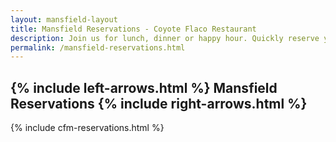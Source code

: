 ```yaml
---
layout: mansfield-layout
title: Mansfield Reservations - Coyote Flaco Restaurant
description: Join us for lunch, dinner or happy hour. Quickly reserve your table for your next visit. Bring your family, friends or work colleagues. We are near the Uconn campus so we are only five minutes away. Next time you are in town visit us. 
permalink: /mansfield-reservations.html
---
```


<div id="tm-header-a" class="tm-block-header-a uk-block uk-block-default tm-block-fullwidth tm-grid-collapse uk-margin-large-bottom">
	<div class="uk-container uk-container-center">
		<section class="tm-header-a uk-grid" data-uk-grid-match="{target:'> div > .uk-panel'}">
			<div class="uk-width-1-1">
				<div class="uk-panel uk-text-center uk-contrast tm-overlay-secondary tm-header-height">
					<div class="tm-background-cover uk-cover-background uk-flex uk-flex-center uk-flex-middle" style="background-position: 50% 0px; background-image: url('images/cactus-R.png'); background-size: auto; background-repeat: no-repeat;" data-uk-parallax="{bg: '-200'}">
						<div class="uk-position-relative uk-container" style="width: 100%;">
							<div data-uk-parallax="{opacity: '1,0', y: '-50'}" style="transform: translate3d(0px, 0px, 0px); opacity: 1;">
								<div class="uk-scrollspy-init-inview uk-scrollspy-inview uk-animation-slide-top">
									<h1 class="uk-margin-top uk-text-center cf-heading">
                      {% include left-arrows.html %}
                      Mansfield Reservations
                      {% include right-arrows.html %}</h1>
								</div>
								<!-- <div class="uk-scrollspy-init-inview uk-scrollspy-inview uk-animation-slide-top">
									<h5 class="uk-sub-title-small">If you can dream it, you can do it</h5>
								</div> -->
							</div>
						</div>
					</div>
				</div>
			</div>
		</section>
	</div>
</div>
{% include cfm-reservations.html %}





